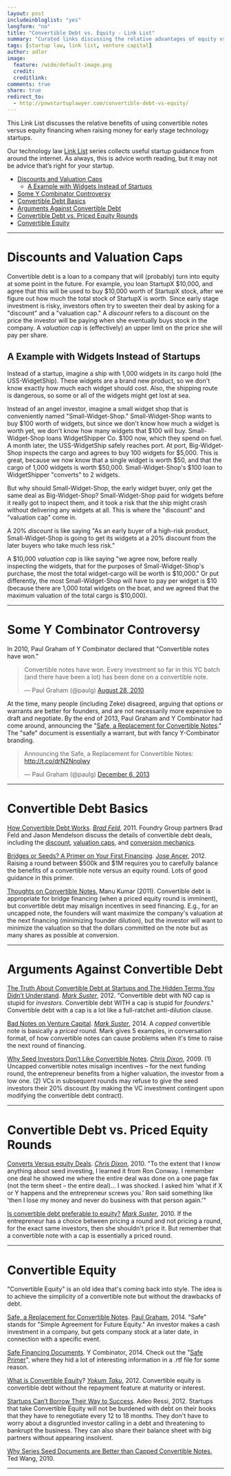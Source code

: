 ```yaml
---
layout: post
includeinbloglist: "yes"
longform: "no"
title: "Convertible Debt vs. Equity - Link List"
summary: "Curated links discussing the relative advantages of equity vs. convertible debt financing for early stage companies."
tags: [startup law, link list, venture capital]
author: adler
image:
  feature: /wide/default-image.png
  credit:
  creditlink:
comments: true
share: true
redirect_to:
  - http://pnwstartuplawyer.com/convertible-debt-vs-equity/
---
```



<p class="big-text">This Link List discusses the relative benefits of using convertible notes versus equity financing when raising money for early stage technology startups.</p>

Our technology law <a href="/tags/#link+list">Link List</a> series collects useful startup guidance from around the internet. As always, this is advice worth reading, but it may not be advice that’s right for your startup.


<div class="toc">
<ul>
<li><a href="#discounts-and-valuation-caps">Discounts and Valuation Caps</a><ul>
<li><a href="#a-example-with-widgets-instead-of-startups">A Example with Widgets Instead of Startups</a></li>
</ul>
</li>
<li><a href="#some-y-combinator-controversy">Some Y Combinator Controversy</a></li>
<li><a href="#convertible-debt-basics">Convertible Debt Basics</a></li>
<li><a href="#arguments-against-convertible-debt">Arguments Against Convertible Debt</a></li>
<li><a href="#convertible-debt-vs-priced-equity-rounds">Convertible Debt vs. Priced Equity Rounds</a></li>
<li><a href="#convertible-equity">Convertible Equity</a></li>
</ul>
</div>

- - - 

# Discounts and Valuation Caps 

Convertible debt is a loan to a company that will (probably) turn into equity at some point in the future. For example, you loan StartupX $10,000, and agree that this will be used to buy $10,000 worth of StartupX stock, after we figure out how much the total stock of StartupX is worth.  Since early stage investment is risky, investors often try to sweeten their deal by asking for a "discount" and a "valuation cap." A *discount* refers to a discount on the price the investor will be paying when she eventually buys stock in the company. A *valuation cap* is (effectively) an upper limit on the price she will pay per share.  

## A Example with Widgets Instead of Startups

Instead of a startup, imagine a ship with 1,000 widgets in its cargo hold (the USS-WidgetShip). These widgets are a brand new product, so we don't know exactly how much each widget should cost. Also, the shipping route is dangerous, so some or all of the widgets might get lost at sea. 

Instead of an angel investor, imagine a small widget shop that is conveniently named "Small-Widget-Shop." Small-Widget-Shop wants to buy $100 worth of widgets, but since we don't know how much a widget is worth yet, we don't know how many widgets that $100 will buy. Small-Widget-Shop loans WidgetShipper Co. $100 now, which they spend on fuel. A month later, the USS-WidgetShip safely reaches port. At port, Big-Widget-Shop inspects the cargo and agrees to buy 100 widgets for $5,000. This is great, because we now know that a single widget is worth $50, and that the cargo of 1,000 widgets is worth $50,000. Small-Widget-Shop's $100 loan to WidgetShipper "converts" to 2 widgets. 

But why should Small-Widget-Shop, the early widget buyer, only get the same deal as Big-Widget-Shop? Small-Widget-Shop paid for widgets before it really got to inspect them, and it took a risk that the ship might crash without delivering any widgets at all. This is where the "discount" and "valuation cap" come in. 

A 20% *discount* is like saying "As an early buyer of a high-risk product, Small-Widget-Shop is going to get its widgets at a 20% discount from the later buyers who take much less risk."

A $10,000 *valuation cap* is like saying "we agree now, before really inspecting the widgets, that for the  purposes of Small-Widget-Shop's purchase, the most the total widget-cargo will be worth is $10,000." Or put differently, the most Small-Widget-Shop will have to pay per widget is $10 (because there are 1,000 total widgets on the boat, and we agreed that the maximum valuation of the total cargo is $10,000). 

- - - 

# Some Y Combinator Controversy

In 2010, Paul Graham of Y Combinator declared that "Convertible notes have won."  

<blockquote class="twitter-tweet" lang="en"><p>Convertible notes have won. Every investment so far in this YC batch (and there have been a lot) has been done on a convertible note.</p>&mdash; Paul Graham (@paulg) <a href="https://twitter.com/paulg/status/22319113993">August 28, 2010</a></blockquote>
<script async src="//platform.twitter.com/widgets.js" charset="utf-8"></script>

At the time, many people (including Zeke) disagreed, arguing that options or warrants are better for founders, and are not necessarily more expensive to draft and negotiate. By the end of 2013, Paul Graham and Y Combinator had come around, announcing the "[Safe, a Replacement for Convertible Notes](http://blog.ycombinator.com/announcing-the-safe-a-replacement-for-convertible-notes)." The "safe" document is essentially a warrant, but with fancy Y-Combinator branding. 

<blockquote class="twitter-tweet" data-cards="hidden" lang="en"><p>Announcing the Safe, a Replacement for Convertible Notes: <a href="http://t.co/drN2Nnolwy">http://t.co/drN2Nnolwy</a></p>&mdash; Paul Graham (@paulg) <a href="https://twitter.com/paulg/status/409023099518988288">December 6, 2013</a></blockquote>


- - -

# Convertible Debt Basics 


[How Convertible Debt Works](http://www.feld.com/archives/2011/10/how-convertible-debt-works.html). [*Brad Feld*](https://twitter.com/bfeld), 2011. Foundry Group partners Brad Feld and Jason Mendelson discuss the details of convertible debt deals, including the [discount](http://www.askthevc.com/archives/2011/09/convertible-debt-%E2%80%93-the-discount.html), [valuation caps](http://www.askthevc.com/archives/2011/09/convertible-debt-%E2%80%93-valuation-caps.html), and [conversion mechanics](http://www.askthevc.com/archives/2011/09/convertible-debt-%E2%80%93-conversion-mechanics.html).

[Bridges or Seeds? A Primer on Your First Financing](http://siliconhillslawyer.com/2012/06/07/bridge-seed-financing-primer/). [Jose Ancer](https://twitter.com/ancerj), 2012. Raising a round between $500k and $1M requires you to carefully balance the benefits of a convertible note versus an equity round. Lots of good guidance in this primer. 


[Thoughts on Convertible Notes.](http://www.k9ventures.com/blog/2011/03/22/thoughts-on-convertible-notes/) Manu Kumar (2011). Convertible debt is appropriate for bridge financing (when a priced equity round is imminent), but convertible debt may misalign incentives in seed financing. E.g., for an uncapped note, the founders will want 
maximize the company's valuation at the next financing (minimizing founder dilution), but the investor will want to minimize the valuation so that the dollars committed on the note but as many shares as possible at conversion. 

- - - 

# Arguments Against Convertible Debt


[The Truth About Convertible Debt at Startups and The Hidden Terms You Didn’t Understand](http://www.bothsidesofthetable.com/2012/09/05/the-truth-about-convertible-debt-at-startups-and-the-hidden-terms-you-didnt-understand/). [*Mark Suster*](https://twitter.com/msuster), 2012. "Convertible debt with NO cap is stupid for *investors*. Convertible debt WITH a cap is stupid for *founders*." Convertible debt with a cap is a lot like a full-ratchet anti-dilution clause.


[Bad Notes on Venture Capital](http://www.bothsidesofthetable.com/2014/09/17/bad-notes-on-venture-capital/). [*Mark Suster*](https://twitter.com/msuster), 2014. A *capped* convertible note is basically a *priced* round. Mark gives 5 examples, in conversation format, of how convertible notes can cause problems when it's time to raise the next round of financing. 


[Why Seed Investors Don’t Like Convertible Notes](http://cdixon.org/2009/08/12/why-seed-investors-dont-like-convertible-notes/). [*Chris Dixon*](https://twitter.com/cdixon), 2009. (1) Uncapped convertible notes misalign incentives – for the next funding round, the entrepreneur benefits from a higher valuation, the investor from a low one. (2)  VCs in subsequent rounds may refuse to give the seed investors their 20% discount (by making the VC investment contingent upon modifying the convertible debt contract).

- - - 

# Convertible Debt vs. Priced Equity Rounds

[Converts Versus equity Deals](http://cdixon.org/2010/08/31/converts-versus-equity-deals/). [*Chris Dixon*](https://twitter.com/cdixon), 2010. "To the extent that I know anything about seed investing, I learned it from Ron Conway.  I remember one deal he showed me where the entire deal was done on a one page fax (not the term sheet – the entire deal)...  I was shocked. I asked him 'what if X or Y happens and the entrepreneur screws you.'  Ron said something like 'then I lose my money and never do business with that person again.'" 


[Is convertible debt preferable to equity?](http://www.bothsidesofthetable.com/2010/08/30/is-convertible-debt-preferable-to-equity/) [*Mark Suster*](https://twitter.com/msuster), 2010. If the entrepreneur has a choice between pricing a round and not pricing a round, for the exact same investors, then she shouldn't price it. But remember that a convertible note with a cap is essentially a priced round. 


- - - 

# Convertible Equity 

"Convertible Equity" is an old idea that's coming back into style. The idea is to achieve the simplicity of a convertible note but without the drawbacks of debt. 

[Safe, a Replacement for Convertible Notes](http://blog.ycombinator.com/announcing-the-safe-a-replacement-for-convertible-notes). [Paul Graham](http://twitter.com/paulg), 2014. "Safe" stands for "Simple Agreement for Future Equity." An investor makes a cash investment in a company, but gets company stock at a later date, in connection with a specific event. 


[Safe Financing Documents](http://www.ycombinator.com/documents/#safe). Y Combinator, 2014. Check out the "[Safe Primer](http://www.ycombinator.com/docs/SAFE_Primer.rtf)", where they hid a lot of interesting information in a .rtf file for some reason. 

[What is Convertible Equity](http://www.startupcompanylawyer.com/2012/08/31/what-is-convertible-equity-or-a-convertible-security/)? [*Yokum Taku*](https://twitter.com/Yokum), 2012. Convertible equity is convertible debt without the repayment feature at maturity or interest.

[Startups Can’t Borrow Their Way to Success](http://fi.co/posts/690). Adeo Ressi, 2012. Startups that take Convertible Equity will not be burdened with debt on their books that they have to renegotiate every 12 to 18 months. They don't have to worry about a disgruntled investor calling in a debt and threatening to bankrupt the business. They can also share their balance sheet with big partners without appearing insolvent.

[Why Series Seed Documents are Better than Capped Convertible Notes.](http://www.seriesseed.com/posts/2010/09/version-20-and-why-series-seed-documents-are-better-than-capped-convertible-notes.html) Ted Wang, 2010. 

- - - 
